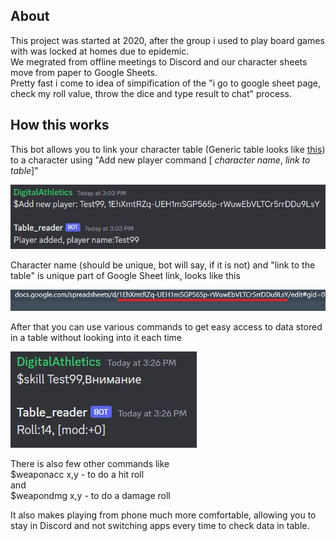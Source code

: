 ## About
This project was started at 2020, after the group i used to play board games with was locked at homes due to epidemic.  
We megrated from offline meetings to Discord and our character sheets move from paper to Google Sheets.  
Pretty fast i come to idea of simpification of the "i go to google sheet page, check my roll value, throw the dice and type result to chat" process.  
## How this works
This bot allows you to link your character table (Generic table looks like [this](https://docs.google.com/spreadsheets/d/1EhXmtRZq-UEH1mSGP565p-rWuwEbVLTCr5rrDDu9LsY/edit#gid=0)) to a character using "Add new player command [ *character name*, *link to table*]"

![This is an image](Adding_player.JPG)

Character name (should be unique, bot will say, if it is not) and
"link to the table" is unique part of Google Sheet link, looks like this

![This is an image](link.JPG)

After that you can use various commands to get easy access to data stored in a table without looking into it each time

![This is an image](DiceRoll.JPG)

There is also few other commands like  
$weaponacc x,y - to do a hit roll  
and  
$weapondmg x,y - to do a damage roll  

It also makes playing from phone much more comfortable, allowing you to stay in Discord and not switching apps every time to check data in table.
